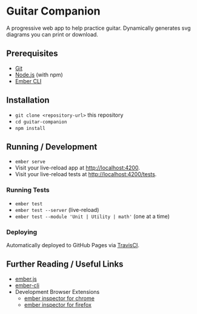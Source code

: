 # Guitar Companion

A progressive web app to help practice guitar. Dynamically generates svg diagrams you can print or download. 

## Prerequisites

* [Git](https://git-scm.com/)
* [Node.js](https://nodejs.org/) (with npm)
* [Ember CLI](https://ember-cli.com/)

## Installation

* `git clone <repository-url>` this repository
* `cd guitar-companion`
* `npm install`

## Running / Development

* `ember serve`
* Visit your live-reload app at [http://localhost:4200](http://localhost:4200).
* Visit your live-reload tests at [http://localhost:4200/tests](http://localhost:4200/tests).

### Running Tests

* `ember test`
* `ember test --server` (live-reload)
* `ember test --module 'Unit | Utility | math'` (one at a time)

### Deploying

Automatically deployed to GitHub Pages via [TravisCI](travis.yml).

## Further Reading / Useful Links

* [ember.js](https://emberjs.com/)
* [ember-cli](https://ember-cli.com/)
* Development Browser Extensions
  * [ember inspector for chrome](https://chrome.google.com/webstore/detail/ember-inspector/bmdblncegkenkacieihfhpjfppoconhi)
  * [ember inspector for firefox](https://addons.mozilla.org/en-US/firefox/addon/ember-inspector/)
